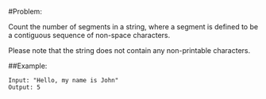 #Problem:  

Count the number of segments in a string, where a segment is defined to be a contiguous sequence of non-space characters.

Please note that the string does not contain any non-printable characters.

##Example:

	Input: "Hello, my name is John"
	Output: 5
